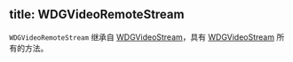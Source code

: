 title: WDGVideoRemoteStream
---

`WDGVideoRemoteStream` 继承自 [WDGVideoStream](../Classes/WDGVideoStream.html)，具有 [WDGVideoStream](../Classes/WDGVideoStream.html) 所有的方法。
